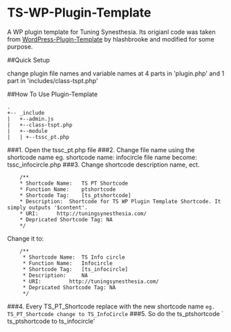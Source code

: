 # TS-WP-Plugin-Template
A WP plugin template for Tuning Synesthesia. Its origianl code was taken from [WordPress-Plugin-Template](https://github.com/hlashbrooke/WordPress-Plugin-Template) by hlashbrooke and modified for some purpose. 

##Quick Setup

change plugin file names and variable names at 4 parts in 'plugin.php' and 1 part in 'includes/class-tspt.php'

##How To Use Plugin-Template
```
.
+-- _include
|   +--admin.js
|   +--class-tspt.php
|   +--module
|   | +--tssc_pt.php
```

###1. Open the tssc_pt.php file
###2. Change file name using the shortcode name 
	eg. 
	shortcode name: infocircle
	file name become: tssc_infocircle.php
###3. Change shortcode description name, ect.

```shortcode
    /**
    * Shortcode Name: 	TS PT Shortcode
    * Function Name: 	ptshortcode
    * Shortcode Tag: 	[ts_ptshortcode]
    * Description: 	Shortcode for TS WP Plugin Template Shortcode. It simply outputs '$content'.
    * URI: 		http://tuningsynesthesia.com/
    * Depricated Shortcode Tag: NA
    */
```
Change it to:
```shortcode
    /**
     * Shortcode Name: 	TS Info circle
     * Function Name: 	Infocircle
     * Shortcode Tag: 	[ts_infocircle]
     * Description: 	NA
     * URI: 		http://tuningsynesthesia.com/
     * Depricated Shortcode Tag: NA
     */
```
###4. Every TS_PT_Shortcode replace with the new shortcode name
`eg.
 TS_PT_Shortcode change to TS_InfoCircle`
###5. So do the ts_ptshortcode 
` ts_ptshortcode to ts_infocircle'
